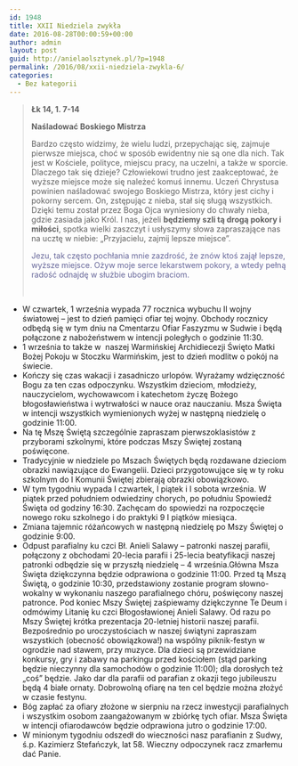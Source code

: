 ```yaml
---
id: 1948
title: XXII Niedziela zwykła
date: 2016-08-28T00:00:59+00:00
author: admin
layout: post
guid: http://anielaolsztynek.pl/?p=1948
permalink: /2016/08/xxii-niedziela-zwykla-6/
categories:
  - Bez kategorii
---
```

> **Łk 14, 1. 7-14**
> 
> **Naśladować Boskiego Mistrza**
> 
> Bardzo często widzimy, że wielu ludzi, przepychając się, zajmuje pierwsze miejsca, choć w sposób ewidentny nie są one dla nich. Tak jest w Kościele, polityce, miejscu pracy, na uczelni, a także w sporcie. Dlaczego tak się dzieje? Człowiekowi trudno jest zaakceptować, że wyższe miejsce może się należeć komuś innemu. Uczeń Chrystusa powinien naśladować swojego Boskiego Mistrza, który jest cichy i pokorny sercem. On, zstępując z nieba, stał się sługą wszystkich. Dzięki temu został przez Boga Ojca wyniesiony do chwały nieba, gdzie zasiada jako Król. I nas, jeżeli **będziemy szli tą drogą pokory i miłości**, spotka wielki zaszczyt i usłyszymy słowa zapraszające nas na ucztę w niebie: &#8222;Przyjacielu, zajmij lepsze miejsce&#8221;.
> 
> <span style="color: #666699;">Jezu, tak często pochłania mnie zazdrość, że znów ktoś zajął lepsze, wyższe miejsce. Ożyw moje serce lekarstwem pokory, a wtedy pełną radość odnajdę w służbie ubogim braciom.</span>
> 
> <span style="color: #666699;"><br /> </span>

  * W czwartek, 1 września wypada 77 rocznica wybuchu II wojny światowej &#8211; jest to dzień pamięci ofiar tej wojny. Obchody rocznicy odbędą się w tym dniu na Cmentarzu Ofiar Faszyzmu w Sudwie i będą połączone z nabożeństwem w intencji poległych o godzinie 11:30.
  * 1 września to także w  naszej Warmińskiej Archidiecezji Święto Matki Bożej Pokoju w Stoczku Warmińskim, jest to dzień modlitw o pokój na świecie.
  * Kończy się czas wakacji i zasadniczo urlopów. Wyrażamy wdzięczność Bogu za ten czas odpoczynku. Wszystkim dzieciom, młodzieży, nauczycielom, wychowawcom i katechetom życzę Bożego błogosławieństwa i wytrwałości w nauce oraz nauczaniu. Msza Święta w intencji wszystkich wymienionych wyżej w następną niedzielę o godzinie 11:00.
  * Na tę Mszę Świętą szczególnie zapraszam pierwszoklasistów z przyborami szkolnymi, które podczas Mszy Świętej zostaną poświęcone.
  * Tradycyjnie w niedziele po Mszach Świętych będą rozdawane dzieciom obrazki nawiązujące do Ewangelii. Dzieci przygotowujące się w ty roku szkolnym do I Komunii Świętej zbierają obrazki obowiązkowo.
  * W tym tygodniu wypada I czwartek, I piątek i I sobota września. W piątek przed południem odwiedziny chorych, po południu Spowiedź Święta od godziny 16:30. Zachęcam do spowiedzi na rozpoczęcie nowego roku szkolnego i do praktyki 9 I piątków miesiąca.
  * Zmiana tajemnic różańcowych w następną niedzielę po Mszy Świętej o godzinie 9:00.
  * Odpust parafialny ku czci Bł. Anieli Salawy – patronki naszej parafii, połączony z obchodami 20-lecia parafii i 25-lecia beatyfikacji naszej patronki odbędzie się w przyszłą niedzielę &#8211; 4 września.Główna Msza Święta dziękczynna będzie odprawiona o godzinie 11:00. Przed tą Mszą Świętą, o godzinie 10:30, przedstawiony zostanie program słowno-wokalny w wykonaniu naszego parafialnego chóru, poświęcony naszej patronce. Pod koniec Mszy Świętej zaśpiewamy dziękczynne Te Deum i odmówimy Litanię ku czci Błogosławionej Anieli Salawy. Od razu po Mszy Świętej krótka prezentacja 20-letniej historii naszej parafii. Bezpośrednio po uroczystościach w naszej świątyni zapraszam wszystkich (obecność obowiązkowa!) na wspólny piknik-festyn w ogrodzie nad stawem, przy muzyce. Dla dzieci są przewidziane konkursy, gry i zabawy na parkingu przed kościołem (stąd parking będzie nieczynny dla samochodów o godzinie 11:00); dla dorosłych też &#8222;coś&#8221; będzie. Jako dar dla parafii od parafian z okazji tego jubileuszu będą 4 białe ornaty. Dobrowolną ofiarę na ten cel będzie można złożyć w czasie festynu.
  * Bóg zapłać za ofiary złożone w sierpniu na rzecz inwestycji parafialnych i wszystkim osobom zaangażowanym w zbiórkę tych ofiar. Msza Święta w intencji ofiarodawców będzie odprawiona jutro o godzinie 17:00.
  * W minionym tygodniu odszedł do wieczności nasz parafianin z Sudwy, ś.p. Kazimierz Stefańczyk, lat 58. Wieczny odpoczynek racz zmarłemu dać Panie.